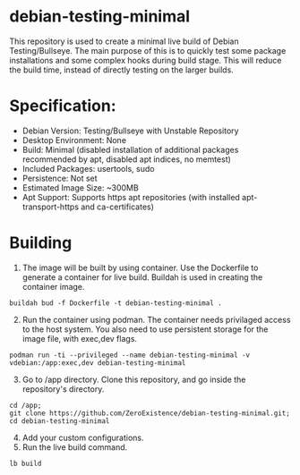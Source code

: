 # debian-testing-minimal
This repository is used to create a minimal live build of Debian Testing/Bullseye. The main purpose of this is to quickly test some package installations and some complex hooks during build stage. This will reduce the build time, instead of directly testing on the larger builds.

# Specification:
- Debian Version: Testing/Bullseye with Unstable Repository
- Desktop Environment: None
- Build: Minimal (disabled installation of additional packages recommended by apt, disabled apt indices, no memtest)
- Included Packages: usertools, sudo
- Persistence: Not set
- Estimated Image Size: ~300MB
- Apt Support: Supports https apt repositories (with installed apt-transport-https and ca-certificates)

# Building
1. The image will be built by using container. Use the Dockerfile to generate a container for live build. Buildah is used in creating the container image.
```
buildah bud -f Dockerfile -t debian-testing-minimal .
```
2. Run the container using podman. The container needs privilaged access to the host system. You also need to use persistent storage for the image file, with exec,dev flags.
```
podman run -ti --privileged --name debian-testing-minimal -v vdebian:/app:exec,dev debian-testing-minimal
```
3. Go to /app directory. Clone this repository, and go inside the repository's directory.
```
cd /app;
git clone https://github.com/ZeroExistence/debian-testing-minimal.git;
cd debian-testing-minimal
```
4. Add your custom configurations.
5. Run the live build command.
```
lb build
```
